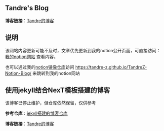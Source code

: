 ## Tandre's Blog

**博客链接**：[Tandre的博客](https://tandre-z.github.io/)

## 说明

该网站内容更新可能不及时，文章优先更新到我的notion公开页面，可直接访问：[我的notion网站](https://tandrez.notion.site/Tandre-s-Blog-c377d7e1d63342408b0ed036e181a266) 查看内容。

也可以通过我的[notion镜像仓库](https://github.com/Tandre-Z/TandreZ-Notion-Blog)访问 https://tandre-z.github.io/TandreZ-Notion-Blog/ 来跳转到我的notion网站

## 使用jekyll结合NexT模板搭建的博客

该博客已停止维护，但仓库依然保留，仅供参考

**参考仓库**：[jekyll搭建的博客仓库](https://github.com/Tandre-Z/TandreZ-Jekyll-Blog)

**博客链接**：[Tandre的博客](https://tandre-z.github.io/)
